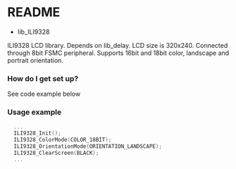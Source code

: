 # README #

* lib_ILI9328

ILI9328 LCD library. Depends on lib_delay.
LCD size is 320x240. Connected through 8bit FSMC peripheral. 
Supports 16bit and 18bit color, landscape and portrait orientation.

### How do I get set up? ###

  See code example below

### Usage example ###
```C
  ... 
  ILI9328_Init();
  ILI9328_ColorMode(COLOR_18BIT);
  ILI9328_OrientationMode(ORIENTATION_LANDSCAPE);
  ILI9328_ClearScreen(BLACK);
  ...
```